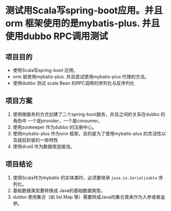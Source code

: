 # 测试用Scala写spring-boot应用。并且orm 框架使用的是mybatis-plus. 并且使用dubbo RPC调用测试
## 项目目的
- 使用Scala写spring-boot 应用。
- orm 层使用mybatis-plus. 并且尝试使用mybatis-plus 代理的方法。
- 使用dubbo 测试 scala Bean 的RPC调用的序列化与反序列化
## 项目方案
1. 使用微服务的方式创建了二个spring-boot服务，并且之间的关系在dubbo 的角色中 一个是provider，一个是consumer。
2. 使用zookeeper 作为dubbo 的注册中心。
3. 使用mybatis-plus 作为orm 框架，目的是为了使用mybatis-plus 的灵活性以及提前封装的一些特性
4. 使用druid 作为数据库连接池。
## 项目结论
1. 使用Scala作为mybatis 的实体类时，必须要继承 `java.io.Serializable` 序列化。
2. 基础数据类型要转换成 Java的基础数据类型。
3. dubbo 使用集合（如 list.Map 等）需要转成Java的集合类来作为入参或者返参。